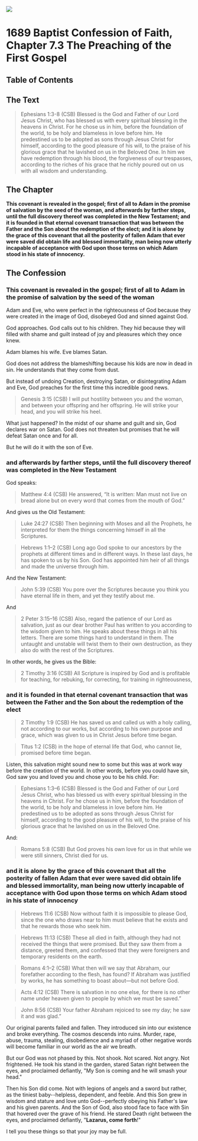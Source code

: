 <img class="intro-right" src="art-1689.png">

# 1689 Baptist Confession of Faith, Chapter 7.3 The Preaching of the First Gospel

## Table of Contents

<!-- toc -->

## The Text

>Ephesians 1:3-8 (CSB) Blessed is the God and Father of our Lord Jesus Christ, who has blessed us with every spiritual blessing in the heavens in Christ. For he chose us in him, before the foundation of the world, to be holy and blameless in love before him. He predestined us to be adopted as sons through Jesus Christ for himself, according to the good pleasure of his will, to the praise of his glorious grace that he lavished on us in the Beloved One. In him we have redemption through his blood, the forgiveness of our trespasses, according to the riches of his grace that he richly poured out on us with all wisdom and understanding.

## The Chapter

**This covenant is revealed in the gospel; first of all to Adam in the promise of salvation by the seed of the woman, and afterwards by farther steps, until the full discovery thereof was completed in the New Testament; and it is founded in that eternal covenant transaction that was between the Father and the Son about the redemption of the elect; and it is alone by the grace of this covenant that all the posterity of fallen Adam that ever were saved did obtain life and blessed immortality, man being now utterly incapable of acceptance with God upon those terms on which Adam stood in his state of innocency.**

## The Confession

### This covenant is revealed in the gospel; first of all to Adam in the promise of salvation by the seed of the woman

Adam and Eve, who were perfect in the righteousness of God because they were created in the image of God, disobeyed God and sinned against God.

God approaches. God calls out to his children. They hid because they will filled with shame and guilt instead of joy and pleasures which they once knew.

Adam blames his wife. Eve blames Satan.

God does not address the blameshifting because his kids are now in dead in sin. He understands that they come from dust.

But instead of undoing Creation, destroying Satan, or disintegrating Adam and Eve, God preaches for the first time this incredible good news.

>Genesis 3:15 (CSB) I will put hostility between you and the woman, and between your offspring and her offspring. He will strike your head, and you will strike his heel.

What just happened? In the midst of our shame and guilt and sin, God declares war on Satan. God does not threaten but promises that he will defeat Satan once and for all.

But he will do it with the son of Eve.

### and afterwards by farther steps, until the full discovery thereof was completed in the New Testament

God speaks:

>Matthew 4:4 (CSB) He answered, “It is written: Man must not live on bread alone but on every word that comes from the mouth of God.”

And gives us the Old Testament:

>Luke 24:27 (CSB) Then beginning with Moses and all the Prophets, he interpreted for them the things concerning himself in all the Scriptures.

>Hebrews 1:1–2 (CSB) Long ago God spoke to our ancestors by the prophets at different times and in different ways. In these last days, he has spoken to us by his Son. God has appointed him heir of all things and made the universe through him.

And the New Testament:

>John 5:39 (CSB) You pore over the Scriptures because you think you have eternal life in them, and yet they testify about me.

And

>2 Peter 3:15–16 (CSB) Also, regard the patience of our Lord as salvation, just as our dear brother Paul has written to you according to the wisdom given to him. He speaks about these things in all his letters. There are some things hard to understand in them. The untaught and unstable will twist them to their own destruction, as they also do with the rest of the Scriptures.

In other words, he gives us the Bible:

>2 Timothy 3:16 (CSB) All Scripture is inspired by God and is profitable for teaching, for rebuking, for correcting, for training in righteousness,

### and it is founded in that eternal covenant transaction that was between the Father and the Son about the redemption of the elect

>2 Timothy 1:9 (CSB) He has saved us and called us with a holy calling, not according to our works, but according to his own purpose and grace, which was given to us in Christ Jesus before time began.

>Titus 1:2 (CSB) in the hope of eternal life that God, who cannot lie, promised before time began.

Listen, this salvation might sound new to some but this was at work way before the creation of the world. In other words, before you could have sin, God saw you and loved you and chose you to be his child. For:

>Ephesians 1:3–6 (CSB) Blessed is the God and Father of our Lord Jesus Christ, who has blessed us with every spiritual blessing in the heavens in Christ. For he chose us in him, before the foundation of the world, to be holy and blameless in love before him. He predestined us to be adopted as sons through Jesus Christ for himself, according to the good pleasure of his will, to the praise of his glorious grace that he lavished on us in the Beloved One.

And:

>Romans 5:8 (CSB) But God proves his own love for us in that while we were still sinners, Christ died for us.

### and it is alone by the grace of this covenant that all the posterity of fallen Adam that ever were saved did obtain life and blessed immortality, man being now utterly incapable of acceptance with God upon those terms on which Adam stood in his state of innocency

>Hebrews 11:6 (CSB) Now without faith it is impossible to please God, since the one who draws near to him must believe that he exists and that he rewards those who seek him.

>Hebrews 11:13 (CSB) These all died in faith, although they had not received the things that were promised. But they saw them from a distance, greeted them, and confessed that they were foreigners and temporary residents on the earth.

>Romans 4:1–2 (CSB) What then will we say that Abraham, our forefather according to the flesh, has found? If Abraham was justified by works, he has something to boast about—but not before God.

>Acts 4:12 (CSB) There is salvation in no one else, for there is no other name under heaven given to people by which we must be saved.”

>John 8:56 (CSB) Your father Abraham rejoiced to see my day; he saw it and was glad.”

Our original parents failed and fallen. They introduced sin into our existence and broke everything. The cosmos descends into ruins. Murder, rape, abuse, trauma, stealing, disobedience and a myriad of other negative words will become familiar in our world as the air we breath. 

But our God was not phased by this. Not shook. Not scared. Not angry. Not frightened. He took his stand in the garden, stared Satan right between the eyes, and proclaimed defiantly, "My Son is coming and he will smash your head."

Then his Son did come. Not with legions of angels and a sword but rather, as the tiniest baby--helpless, dependent, and feeble. And this Son grew in wisdom and stature and love unto God--perfectly obeying his Father's law and his given parents. And the Son of God, also stood face to face with Sin that hovered over the grave of his friend. He stared Death right between the eyes, and proclaimed defiantly, "**Lazarus, come forth**!"

I tell you these things so that your joy may be full.
